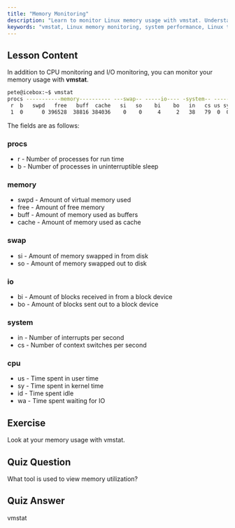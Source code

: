 ```yaml
---
title: "Memory Monitoring"
description: "Learn to monitor Linux memory usage with vmstat. Understand memory, swap, and CPU metrics for system performance. Start your Linux journey!"
keywords: "vmstat, Linux memory monitoring, system performance, Linux tutorial, memory usage, beginner Linux, Linux guide"
---
```


## Lesson Content

In addition to CPU monitoring and I/O monitoring, you can monitor your memory usage with **vmstat**.

```bash
pete@icebox:~$ vmstat
procs -----------memory---------- ---swap-- -----io---- -system-- ------cpu-----
 r  b   swpd   free   buff  cache   si   so    bi    bo   in   cs us sy id wa st
 1  0      0 396528  38816 384036    0    0     4     2   38   79  0  0 99  0  0
```

The fields are as follows:

### procs

- r - Number of processes for run time
- b - Number of processes in uninterruptible sleep

### memory

- swpd - Amount of virtual memory used
- free - Amount of free memory
- buff - Amount of memory used as buffers
- cache - Amount of memory used as cache

### swap

- si - Amount of memory swapped in from disk
- so - Amount of memory swapped out to disk

### io

- bi - Amount of blocks received in from a block device
- bo - Amount of blocks sent out to a block device

### system

- in - Number of interrupts per second
- cs - Number of context switches per second

### cpu

- us - Time spent in user time
- sy - Time spent in kernel time
- id - Time spent idle
- wa - Time spent waiting for IO

## Exercise

Look at your memory usage with vmstat.

## Quiz Question

What tool is used to view memory utilization?

## Quiz Answer

vmstat
